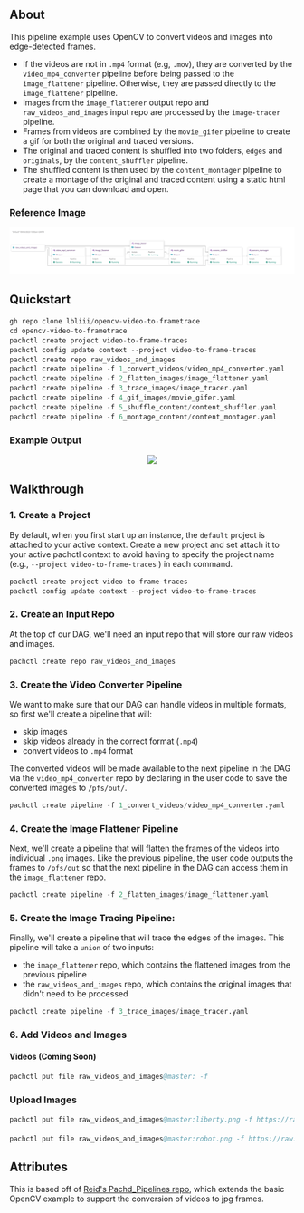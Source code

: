 ## About

This pipeline example uses OpenCV to convert videos and images into edge-detected frames. 

- If the videos are not in `.mp4` format (e.g, `.mov`), they are converted by the `video_mp4_converter` pipeline before being passed to the `image_flattener` pipeline. Otherwise, they are passed directly to the `image_flattener` pipeline.
- Images from the `image_flattener` output repo and `raw_videos_and_images` input repo are processed by the `image-tracer` pipeline.
- Frames from videos are combined by the `movie_gifer` pipeline to create a gif for both the original and traced versions.
- The original and traced content is shuffled into two folders, `edges` and `originals`, by the `content_shuffler` pipeline.
- The shuffled content is then used by the `content_montager` pipeline to create a montage of the original and traced content using a static html page that you can download and open.

### Reference Image

<p align="center">
   <img src="/vid-to-frametrace.svg">
</p>

## Quickstart 

```s
gh repo clone lbliii/opencv-video-to-frametrace
cd opencv-video-to-frametrace
pachctl create project video-to-frame-traces
pachctl config update context --project video-to-frame-traces
pachctl create repo raw_videos_and_images
pachctl create pipeline -f 1_convert_videos/video_mp4_converter.yaml 
pachctl create pipeline -f 2_flatten_images/image_flattener.yaml
pachctl create pipeline -f 3_trace_images/image_tracer.yaml
pachctl create pipeline -f 4_gif_images/movie_gifer.yaml
pachctl create pipeline -f 5_shuffle_content/content_shuffler.yaml
pachctl create pipeline -f 6_montage_content/content_montager.yaml
```
### Example Output

<p align="center">
   <img src="/final-output.gif" width="700">
</p>


## Walkthrough

### 1. Create a Project 

By default, when you first start up an instance, the `default` project is attached to your active context. Create a new project and set attach it to your active pachctl context to avoid having to specify the project name (e.g., `--project video-to-frame-traces` ) in each command. 

```s
pachctl create project video-to-frame-traces
pachctl config update context --project video-to-frame-traces
```

### 2. Create an Input Repo 

At the top of our DAG, we'll need an input repo that will store our raw videos and images. 
   
```s
pachctl create repo raw_videos_and_images
```

### 3. Create the Video Converter Pipeline 

We want to make sure that our DAG can handle videos in multiple formats, so first we'll create a pipeline that will:

   - skip images 
   - skip videos already in the correct format (`.mp4`)
   - convert videos to `.mp4` format

The converted videos will be made available to the next pipeline in the DAG via the `video_mp4_converter` repo by declaring in the user code to save the converted images to `/pfs/out/`. 

```s
pachctl create pipeline -f 1_convert_videos/video_mp4_converter.yaml 
```


### 4. Create the Image Flattener Pipeline

Next, we'll create a pipeline that will flatten the frames of the videos into individual `.png` images. Like the previous pipeline, the user code outputs the frames to `/pfs/out` so that the next pipeline in the DAG can access them in the `image_flattener` repo. 

```s
pachctl create pipeline -f 2_flatten_images/image_flattener.yaml
```

### 5. Create the Image Tracing Pipeline: 

Finally, we'll create a pipeline that will trace the edges of the images. This pipeline will take a `union` of two inputs:
- the `image_flattener` repo, which contains the flattened images from the previous pipeline
- the `raw_videos_and_images` repo, which contains the original images that didn't need to be processed
    
```s
pachctl create pipeline -f 3_trace_images/image_tracer.yaml
```

### 6. Add Videos and Images 


#### Videos (Coming Soon)
```s
pachctl put file raw_videos_and_images@master: -f 

```

### Upload Images
```s
pachctl put file raw_videos_and_images@master:liberty.png -f https://raw.githubusercontent.com/pachyderm/docs-content/main/images/opencv/liberty.jpg

pachctl put file raw_videos_and_images@master:robot.png -f https://raw.githubusercontent.com/pachyderm/docs-content/main/images/opencv/robot.jpg
```


## Attributes

This is based off of [Reid's Pachd_Pipelines repo](https://github.com/dpsi4/pachd_pipelines), which extends the basic OpenCV example to support the conversion of videos to jpg frames.